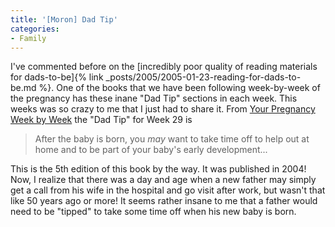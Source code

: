```yaml
---
title: '[Moron] Dad Tip'
categories:
- Family
---
```


I've commented before on the [incredibly poor quality of reading materials for dads-to-be]{% link _posts/2005/2005-01-23-reading-for-dads-to-be.md %}. One of the books that we have been following week-by-week of the pregnancy has these inane "Dad Tip" sections in each week. This weeks was so crazy to me that I just had to share it. From [Your Pregnancy Week by Week](http://search.barnesandnoble.com/booksearch/isbnInquiry.asp?isbn=1555613462) the "Dad Tip" for Week 29 is

> After the baby is born, you _may_ want to take time off to help out at home and to be part of your baby's early development... 

This is the 5th edition of this book by the way. It was published in 2004! Now, I realize that there was a day and age when a new father may simply get a call from his wife in the hospital and go visit after work, but wasn't that like 50 years ago or more! It seems rather insane to me that a father would need to be "tipped" to take some time off when his new baby is born.
